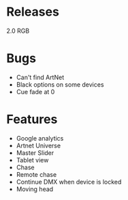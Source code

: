 # Releases #

2.0 RGB

# Bugs #

* Can't find ArtNet
* Black options on some devices
* Cue fade at 0

# Features #

* Google analytics 
* Artnet Universe
* Master Slider
* Tablet view
* Chase
* Remote chase
* Continue DMX when device is locked
* Moving head